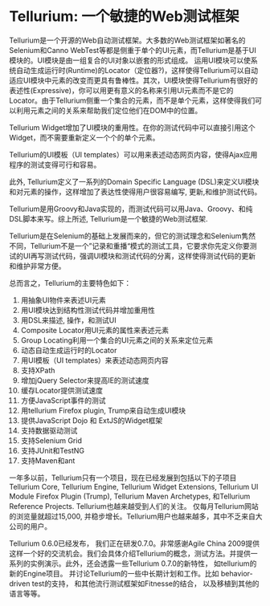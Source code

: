 # Tellurium: 一个敏捷的Web测试框架 #

Tellurium是一个开源的Web自动测试框架。大多数的Web测试框架如著名的Selenium和Canno WebTest等都是侧重于单个的UI元素，而Tellurium是基于UI模块的。UI模块是由一组复合的UI对象以嵌套的形式组成。 运用UI模块可以使系统自动生成运行时(Runtime)的Locator（定位器?)，这样使得Tellurium可以自动适应UI模块中元素的改变而更具有鲁棒性。其次，UI模块使得Tellurium有很好的表述性(Expressive)，你可以用更有意义的名称来引用UI元素而不是它的Locator。由于Tellurium侧重一个集合的元素，而不是单个元素，这样使得我们可以利用元素之间的关系来帮助我们定位他们在DOM中的位置。

Tellurium Widget增加了UI模块的重用性。在你的测试代码中可以直接引用这个Widget，而不需要重新定义一个个的单个元素。

Tellurium的UI模板（UI templates）可以用来表述动态网页内容，使得Ajax应用程序的测试变得可行和容易。

此外, Tellurium定义了一系列的Domain Specific Language (DSL)来定义UI模块和对元素的操作，这样增加了表达性使得用户很容易编写, 更新,和维护测试代码。

Tellurium是用Groovy和Java实现的，而测试代码可以用Java、Groovy、和纯DSL脚本来写。综上所述, Tellurium是一个敏捷的Web测试框架.

Tellurium是在Selenium的基础上发展而来的，但它的测试理念和Selenium隽然不同，Tellurium不是一个”记录和重播“模式的测试工具，它要求你先定义你要测试的UI再写测试代码，强调UI模块和测试代码的分离，这样使得测试代码的更新和维护非常方便。

总而言之，Tellurium的主要特色如下：

  1. 用抽象UI物件来表述UI元素
  1. 用UI模块达到结构性测试代码并增加重用性
  1. 用DSL来描述, 操作，和测试UI
  1. Composite Locator用UI元素的属性来表述元素
  1. Group Locating利用一个集合的UI元素之间的关系来定位元素
  1. 动态自动生成运行时的Locator
  1. 用UI模板（UI templates）来表述动态网页内容
  1. 支持XPath
  1. 增加jQuery Selector来提高IE的测试速度
  1. 缓存Locator提供测试速度
  1. 方便JavaScript事件的测试
  1. 用tellurium Firefox plugin, Trump来自动生成UI模块
  1. 提供JavaScript  Dojo 和 ExtJS的Widget框架
  1. 支持数据驱动测试
  1. 支持Selenium Grid
  1. 支持JUnit和TestNG
  1. 支持Maven和ant

一年多以前，Tellurium只有一个项目，现在已经发展到包括以下的子项目Tellurium Core, Tellurium Engine, Tellurium Widget Extensions, Tellurium UI Module Firefox Plugin (Trump), Tellurium Maven Archetypes, 和Tellurium Reference Projects. Tellurium也越来越受到人们的关注。 仅每月Tellurium网站的浏览量就超过15,000, 并稳步增长。Tellurium用户也越来越多，其中不乏来自大公司的用户。

Tellurium 0.6.0已经发布， 我们正在研发0.7.0。非常感谢Agile China 2009提供这样一个好的交流机会。我们会具体介绍Tellurium的概念，测试方法。并提供一系列的实例演示。此外，还会透露一些Tellurium 0.7.0的新特性， 如tellurium的新的Engine项目。 并讨论Tellurium的一些中长期计划和工作。比如 behavior-driven test的支持， 和其他流行测试框架如Fitnesse的结合， 以及移植到其他的语言等等。